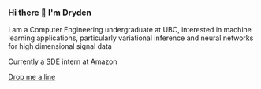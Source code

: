 ### Hi there 👋 I'm Dryden

I am a Computer Engineering undergraduate at UBC, interested in machine learning applications, particularly variational inference and neural networks for high dimensional signal data 

Currently a SDE intern at Amazon

[Drop me a line](dryden.wiebe@gmail.com)

<!--
**drydenwiebe/drydenwiebe** is a ✨ _special_ ✨ repository because its `README.md` (this file) appears on your GitHub profile.

Here are some ideas to get you started:

- 🔭 I’m currently working on ...
- 🌱 I’m currently learning ...
- 👯 I’m looking to collaborate on ...
- 🤔 I’m looking for help with ...
- 💬 Ask me about ...
- 📫 How to reach me: ...
- 😄 Pronouns: ...
- ⚡ Fun fact: ...
-->
